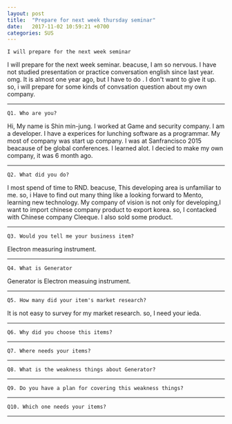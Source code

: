 ```yaml
---
layout: post
title:  "Prepare for next week thursday seminar"
date:   2017-11-02 10:59:21 +0700
categories: SUS
---
```

`I will prepare for the next week seminar`

I will prepare for the next week seminar. beacuse, I am so nervous.
I have not studied presentation or practice conversation english since last year.
omg. It is almost one year ago, but I have to do . I don't want to give it up.
so, i will prepare for some kinds of convsation question about my own company.

---
`Q1. Who are you?`

Hi, My name is Shin min-jung. I worked at Game and security company. I am a developer. I have a experices for lunching software as a programmar. My most of company was start up company. I was at Sanfrancisco 2015 beacause of be global conferences.
I learned alot. I decied to make my own company, it was 6 month ago.

---
`Q2. What did you do?`

I most spend of time to RND. beacuse, This developing area is unfamiliar to me. so, i Have to find out many thing like a looking forward to Mento, learning new technology. My company of vision is not only for developing,I want to import chinese company product to export korea. so, I contacked with Chinese company Cleeque. I also sold some product.

---
`Q3. Would you tell me your business item?`

Electron measuring instrument.

---
`Q4. What is Generator`

Generator is Electron measuing instrument.

---
`Q5. How many did your item's market research? `

It is not easy to survey for my market research. so, I need your ieda.

---
`Q6. Why did you choose this items?`




---
`Q7. Where needs your items?`



---
`Q8. What is the weakness things about Generator?`

---
`Q9. Do you have a plan for covering this weakness things?`

---
`Q10. Which one needs your items? `



---
